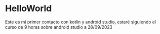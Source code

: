 # HelloWorld
Este es mi primer contacto con kotlin y android studio, estaré siguiendo el curso de 9 horas sobre android studio a 28/09/2023
